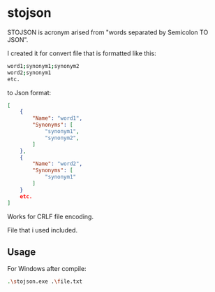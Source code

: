 # stojson

STOJSON is acronym arised from "words separated by Semicolon TO JSON".

I created it for convert file that is formatted like this:
```bash
word1;synonym1;synonym2
word2;synonym1
etc.
```
to Json format:
```json
[
    {
        "Name": "word1",
        "Synonyms": [
            "synonym1",
            "synonym2",
        ]
    },
    {
        "Name": "word2",
        "Synonyms": [
            "synonym1"
        ]
    }
	etc.
]
```

Works for CRLF file encoding.

File that i used included.
## Usage
For Windows after compile:
```bash
.\stojson.exe .\file.txt
```